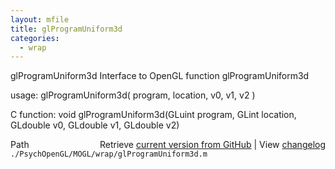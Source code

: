 ```yaml
---
layout: mfile
title: glProgramUniform3d
categories:
  - wrap
---
```


glProgramUniform3d  Interface to OpenGL function glProgramUniform3d

usage:  glProgramUniform3d\( program, location, v0, v1, v2 \)

C function:  void glProgramUniform3d\(GLuint program, GLint location, GLdouble v0, GLdouble v1, GLdouble v2\)


<div class="code_header" style="text-align:right;">
  <span style="float:left;">Path&nbsp;&nbsp;</span> <span class="counter">Retrieve <a href=
  "https://raw.github.com/Psychtoolbox-3/Psychtoolbox-3/beta/./PsychOpenGL/MOGL/wrap/glProgramUniform3d.m">current version from GitHub</a> | View <a href=
  "https://github.com/Psychtoolbox-3/Psychtoolbox-3/commits/beta/./PsychOpenGL/MOGL/wrap/glProgramUniform3d.m">changelog</a></span>
</div>
<div class="code">
  <code>./PsychOpenGL/MOGL/wrap/glProgramUniform3d.m</code>
</div>
